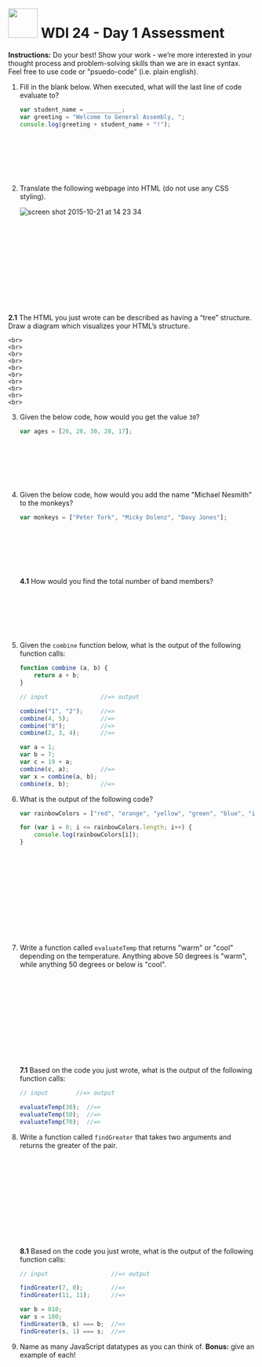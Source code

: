 # <img src="https://cloud.githubusercontent.com/assets/7833470/10423298/ea833a68-7079-11e5-84f8-0a925ab96893.png" width="60"> WDI 24 - Day 1 Assessment

**Instructions:** Do your best! Show your work - we’re more interested in your thought process and problem-solving skills than we are in exact syntax. Feel free to use code or "psuedo-code" (i.e. plain english).

1. Fill in the blank below. When executed, what will the last line of code evaluate to?

	```js
	var student_name = __________;
	var greeting = "Welcome to General Assembly, ";
	console.log(greeting + student_name + "!");
	```
	<br>
	<br>
	<br>
	<br>
	<br>

2. Translate the following webpage into HTML (do not use any CSS styling).

	![screen shot 2015-10-21 at 14 23 34](https://cloud.githubusercontent.com/assets/7833470/10650638/6a178e82-77ff-11e5-87e6-507f65b63e53.png)

	<br>
	<br>
	<br>
	<br>
	<br>
	<br>
	<br>
	<br>
	<br>
	<br>

  **2.1** The HTML you just wrote can be described as having a “tree” structure. Draw a diagram which visualizes your HTML’s structure.

	<br>
	<br>
	<br>
	<br>
	<br>
	<br>
	<br>
	<br>
	<br>
	<br>

3. Given the below code, how would you get the value `30`?

	```js
	var ages = [26, 28, 30, 28, 17];
	```
	<br>
	<br>
	<br>
	<br>
	<br>

4. Given the below code, how would you add the name "Michael Nesmith" to the monkeys?

	```js
	var monkeys = ["Peter Tork", "Micky Dolenz", "Davy Jones"];
	```
	<br>
	<br>
	<br>
	<br>
	<br>

	**4.1** How would you find the total number of band members?

	<br>
	<br>
	<br>
	<br>
	<br>

5. Given the `combine` function below, what is the output of the following function calls:

	```js
	function combine (a, b) {
		return a + b;
	}

	// input			   //=> output

	combine("1", "2");     //=>
	combine(4, 5); 	       //=>
	combine("8"); 	       //=>
	combine(2, 3, 4); 	   //=>

	var a = 1;
	var b = 7;
	var c = 19 + a;
	combine(c, a);	       //=>
	var x = combine(a, b);
	combine(x, b);	       //=>
	```

6. What is the output of the following code?

	```js
	var rainbowColors = ["red", "orange", "yellow", "green", "blue", "indigo", "violet"];

	for (var i = 0; i <= rainbowColors.length; i++) {
		console.log(rainbowColors[i]);
	}
	```
	<br>
	<br>
	<br>
	<br>
	<br>
	<br>
	<br>
	<br>
	<br>
	<br>

7. Write a function called `evaluateTemp` that returns "warm" or "cool" depending on the temperature. Anything above 50 degrees is "warm", while anything 50 degrees or below is "cool".

	<br>
	<br>
	<br>
	<br>
	<br>
	<br>
	<br>
	<br>
	<br>
	<br>

	**7.1** Based on the code you just wrote, what is the output of the following function calls:

	```js
	// input		//=> output

	evaluateTemp(30);  //=>
	evaluateTemp(50);  //=>
	evaluateTemp(70);  //=>
	```

8. Write a function called `findGreater` that takes two arguments and returns the greater of the pair.

	<br>
	<br>
	<br>
	<br>
	<br>
	<br>
	<br>
	<br>
	<br>
	<br>

	**8.1** Based on the code you just wrote, what is the output of the following function calls:

	```js
	// input			      //=> output

	findGreater(7, 0);        //=>
	findGreater(11, 11);      //=>

	var b = 010;
	var s = 100;
	findGreater(b, s) === b;  //=>
	findGreater(s, 1) === s;  //=>
	```

9. Name as many JavaScript datatypes as you can think of. **Bonus:** give an example of each!
